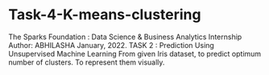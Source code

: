 # Task-4-K-means-clustering
The Sparks Foundation : Data Science &amp; Business Analytics Internship Author: ABHILASHA January, 2022. TASK 2 : Prediction Using Unsupervised Machine Learning From given Iris dataset, to predict optimum number of clusters. To represent them visually.
